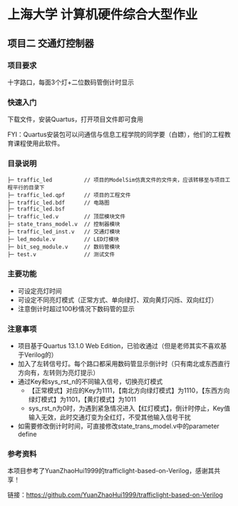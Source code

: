 # 上海大学 计算机硬件综合大型作业 

## 项目二 交通灯控制器

### 项目要求

十字路口，每面3个灯+二位数码管倒计时显示

### 快速入门

下载文件，安装Quartus，打开项目文件即可食用

FYI：Quartus安装包可以问通信与信息工程学院的同学要（白嫖），他们的工程教育课程使用此软件。

### 目录说明

```
├─ traffic_led          // 项目的ModelSim仿真文件的文件夹，应该转移至与项目工程平行的目录下
├─ traffic_led.qpf      // 项目的工程文件
├─ traffic_led.bdf      // 电路图
├─ traffic_led.bsf
├─ traffic_led.v        // 顶层模块文件
├─ state_trans_model.v  // 控制器模块
├─ traffic_led_inst.v   // 交通灯模块
├─ led_module.v         // LED灯模块
├─ bit_seg_module.v     // 数码管模块
├─ test.v               // 测试文件
```

### 主要功能

- 可设定亮灯时间
- 可设定不同亮灯模式（正常方式、单向绿灯、双向黄灯闪烁、双向红灯）
- 注意倒计时超过100秒情况下数码管的显示

### 注意事项

- 项目基于Quartus 13.1.0 Web Edition，已验收通过（但是老师其实不喜欢基于Verilog的）
- 加入了左转信号灯。每个路口都采用数码管显示倒计时（只有南北或东西直行方向有，左转则为亮灯提示）
- 通过Key和sys_rst_n的不同输入信号，切换亮灯模式
  - 【正常模式】对应的Key为1111，【南北方向绿灯模式】为1110，【东西方向绿灯模式】为1101，【黄灯模式】为1011
  - sys_rst_n为0时，为遇到紧急情况进入【红灯模式】，倒计时停止，Key值输入无效，此时交通灯变为全红灯，不受其他输入信号干扰
- 如需要修改倒计时时间，可直接修改state_trans_model.v中的parameter define

### 参考资料

本项目参考了YuanZhaoHui1999的trafficlight-based-on-Verilog，感谢其共享！

链接：https://github.com/YuanZhaoHui1999/trafficlight-based-on-Verilog
